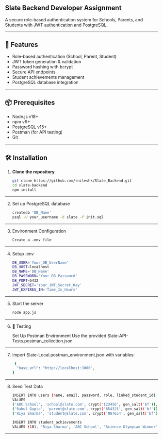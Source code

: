 ## Slate Backend Developer Assignment

A secure role-based authentication system for Schools, Parents, and Students with JWT authentication and PostgreSQL.

---

## 🚀 Features

- Role-based authentication (School, Parent, Student)
- JWT token generation & validation
- Password hashing with bcrypt
- Secure API endpoints
- Student achievements management
- PostgreSQL database integration

---

## 📦 Prerequisites

- Node.js v18+
- npm v9+
- PostgreSQL v15+
- Postman (for API testing)
- Git

---

## 🛠️ Installation

1. **Clone the repository**
   ```bash
   git clone https://github.com/rnileshk/Slate_Backend.git
   cd slate-backend
   npm install

---

2. Set up PostgreSQL database
   ```bash
   createdb 'DB_Name'
   psql -U your_username -d slate -f init.sql

---

3. Environment Configuration
   ```bash
   Create a .env file

---

4. Setup .env 
   ```bash
   DB_USER='Your_DB_UserName'
   DB_HOST=localhost
   DB_NAME='DB_Name'
   DB_PASSWORD='Your_DB_Password'
   DB_PORT=5432
   JWT_SECRET='Your_JWT_Secret_Key'
   JWT_EXPIRES_IN='Time_In_Hours'

---

5. Start the server
   ```bash
   node app.js

---

6. 🧪 Testing

   Set Up Postman Environment
   Use the provided Slate-API-Tests.postman_collection.json

---

7. Import Slate-Local.postman_environment.json with variables:
   ```bash
    {
     "base_url": "http://localhost:3000",
   }

---

8. Seed Test Data
   ```bash
   INSERT INTO users (name, email, password, role, linked_student_id) 
   VALUES
   ('ABC School', 'school@slate.com', crypt('123456', gen_salt('bf')), 'School', NULL),
   ('Rahul Gupta', 'parent@slate.com', crypt('654321', gen_salt('bf')), 'Parent', 101),
   ('Riya Sharma', 'student@slate.com', crypt('987654', gen_salt('bf')), 'Student', 101);
  
   INSERT INTO student_achievements 
   VALUES (101, 'Riya Sharma', 'ABC School', 'Science Olympiad Winner');

---
   
